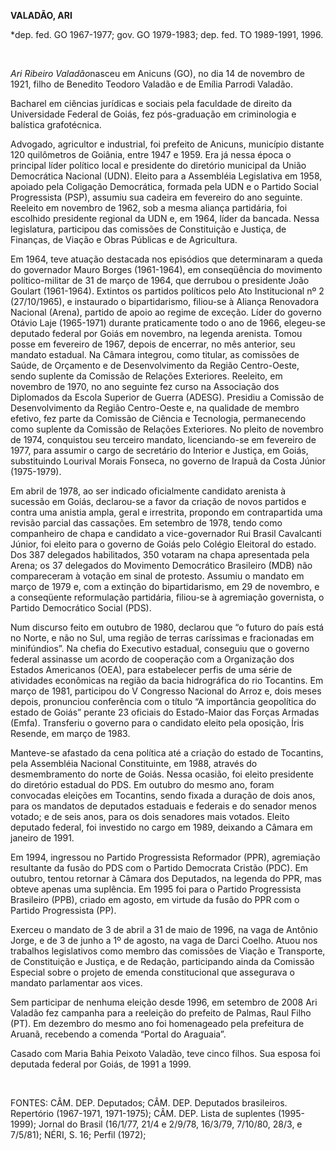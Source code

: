 **VALADÃO, ARI**

\*dep. fed. GO 1967-1977; gov. GO 1979-1983; dep. fed. TO 1989-1991,
1996.

 

*Ari Ribeiro Valadão*nasceu em Anicuns (GO), no dia 14 de novembro de
1921, filho de Benedito Teodoro Valadão e de Emília Parrodi Valadão.

Bacharel em ciências jurídicas e sociais pela faculdade de direito da
Universidade Federal de Goiás, fez pós-graduação em criminologia e
balística grafotécnica.

Advogado, agricultor e industrial, foi prefeito de Anicuns, município
distante 120 quilômetros de Goiânia, entre 1947 e 1959. Era já nessa
época o principal líder político local e presidente do diretório
municipal da União Democrática Nacional (UDN). Eleito para a Assembléia
Legislativa em 1958, apoiado pela Coligação Democrática, formada pela
UDN e o Partido Social Progressista (PSP), assumiu sua cadeira em
fevereiro do ano seguinte. Reeleito em novembro de 1962, sob a mesma
aliança partidária, foi escolhido presidente regional da UDN e, em 1964,
líder da bancada. Nessa legislatura, participou das comissões de
Constituição e Justiça, de Finanças, de Viação e Obras Públicas e de
Agricultura.

Em 1964, teve atuação destacada nos episódios que determinaram a queda
do governador Mauro Borges (1961-1964), em conseqüência do movimento
político-militar de 31 de março de 1964, que derrubou o presidente João
Goulart (1961-1964). Extintos os partidos políticos pelo Ato
Institucional nº 2 (27/10/1965), e instaurado o bipartidarismo,
filiou-se à Aliança Renovadora Nacional (Arena), partido de apoio ao
regime de exceção. Líder do governo Otávio Laje (1965-1971) durante
praticamente todo o ano de 1966, elegeu-se deputado federal por Goiás em
novembro, na legenda arenista. Tomou posse em fevereiro de 1967, depois
de encerrar, no mês anterior, seu mandato estadual. Na Câmara integrou,
como titular, as comissões de Saúde, de Orçamento e de Desenvolvimento
da Região Centro-Oeste, sendo suplente da Comissão de Relações
Exteriores. Reeleito, em novembro de 1970, no ano seguinte fez curso na
Associação dos Diplomados da Escola Superior de Guerra (ADESG). Presidiu
a Comissão de Desenvolvimento da Região Centro-Oeste e, na qualidade de
membro efetivo, fez parte da Comissão de Ciência e Tecnologia,
permanecendo como suplente da Comissão de Relações Exteriores. No pleito
de novembro de 1974, conquistou seu terceiro mandato, licenciando-se em
fevereiro de 1977, para assumir o cargo de secretário do Interior e
Justiça, em Goiás, substituindo Lourival Morais Fonseca, no governo de
Irapuã da Costa Júnior (1975-1979).

Em abril de 1978, ao ser indicado oficialmente candidato arenista à
sucessão em Goiás, declarou-se a favor da criação de novos partidos e
contra uma anistia ampla, geral e irrestrita, propondo em contrapartida
uma revisão parcial das cassações. Em setembro de 1978, tendo como
companheiro de chapa e candidato a vice-governador Rui Brasil Cavalcanti
Júnior, foi eleito para o governo de Goiás pelo Colégio Eleitoral do
estado. Dos 387 delegados habilitados, 350 votaram na chapa apresentada
pela Arena; os 37 delegados do Movimento Democrático Brasileiro (MDB)
não compareceram à votação em sinal de protesto. Assumiu o mandato em
março de 1979 e, com a extinção do bipartidarismo, em 29 de novembro, e
a conseqüente reformulação partidária, filiou-se à agremiação
governista, o Partido Democrático Social (PDS).

Num discurso feito em outubro de 1980, declarou que “o futuro do país
está no Norte, e não no Sul, uma região de terras caríssimas e
fracionadas em minifúndios”. Na chefia do Executivo estadual, conseguiu
que o governo federal assinasse um acordo de cooperação com a
Organização dos Estados Americanos (OEA), para estabelecer perfis de uma
série de atividades econômicas na região da bacia hidrográfica do rio
Tocantins. Em março de 1981, participou do V Congresso Nacional do Arroz
e, dois meses depois, pronunciou conferência com o título “A importância
geopolítica do estado de Goiás” perante 23 oficiais do Estado-Maior das
Forças Armadas (Emfa). Transferiu o governo para o candidato eleito pela
oposição, Íris Resende, em março de 1983.

Manteve-se afastado da cena política até a criação do estado de
Tocantins, pela Assembléia Nacional Constituinte, em 1988, através do
desmembramento do norte de Goiás. Nessa ocasião, foi eleito presidente
do diretório estadual do PDS. Em outubro do mesmo ano, foram convocadas
eleições em Tocantins, sendo fixada a duração de dois anos, para os
mandatos de deputados estaduais e federais e do senador menos votado; e
de seis anos, para os dois senadores mais votados. Eleito deputado
federal, foi investido no cargo em 1989, deixando a Câmara em janeiro de
1991.

Em 1994, ingressou no Partido Progressista Reformador (PPR), agremiação
resultante da fusão do PDS com o Partido Democrata Cristão (PDC). Em
outubro, tentou retornar à Câmara dos Deputados, na legenda do PPR, mas
obteve apenas uma suplência. Em 1995 foi para o Partido Progressista
Brasileiro (PPB), criado em agosto, em virtude da fusão do PPR com o
Partido Progressista (PP).

Exerceu o mandato de 3 de abril a 31 de maio de 1996, na vaga de Antônio
Jorge, e de 3 de junho a 1º de agosto, na vaga de Darci Coelho. Atuou
nos trabalhos legislativos como membro das comissões de Viação e
Transporte, de Constituição e Justiça, e de Redação, participando ainda
da Comissão Especial sobre o projeto de emenda constitucional que
assegurava o mandato parlamentar aos vices.

Sem participar de nenhuma eleição desde 1996, em setembro de 2008 Ari
Valadão fez campanha para a reeleição do prefeito de Palmas, Raul Filho
(PT). Em dezembro do mesmo ano foi homenageado pela prefeitura de
Aruanã, recebendo a comenda “Portal do Araguaia”.

Casado com Maria Bahia Peixoto Valadão, teve cinco filhos. Sua esposa
foi deputada federal por Goiás, de 1991 a 1999.

 

FONTES: CÂM. DEP. Deputados; CÂM. DEP. Deputados brasileiros. Repertório
(1967-1971, 1971-1975); CÂM. DEP. Lista de suplentes (1995-1999); Jornal
do Brasil (16/1/77, 21/4 e 2/9/78, 16/3/79, 7/10/80, 28/3, e 7/5/81);
NÉRI, S. 16; Perfil (1972);

 
